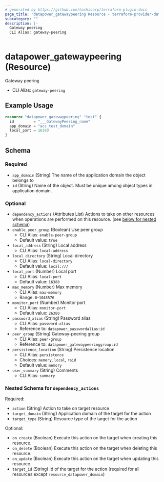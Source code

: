 ```yaml
---
# generated by https://github.com/hashicorp/terraform-plugin-docs
page_title: "datapower_gatewaypeering Resource - terraform-provider-datapower"
subcategory: ""
description: |-
  Gateway peering
  CLI Alias: gateway-peering
---
```


# datapower_gatewaypeering (Resource)

Gateway peering
  - CLI Alias: `gateway-peering`

## Example Usage

```terraform
resource "datapower_gatewaypeering" "test" {
  id         = "___GatewayPeering_name"
  app_domain = "acc_test_domain"
  local_port = 16380
}
```

<!-- schema generated by tfplugindocs -->
## Schema

### Required

- `app_domain` (String) The name of the application domain the object belongs to
- `id` (String) Name of the object. Must be unique among object types in application domain.

### Optional

- `dependency_actions` (Attributes List) Actions to take on other resources when operations are performed on this resource. (see [below for nested schema](#nestedatt--dependency_actions))
- `enable_peer_group` (Boolean) Use peer group
  - CLI Alias: `enable-peer-group`
  - Default value: `true`
- `local_address` (String) Local address
  - CLI Alias: `local-address`
- `local_directory` (String) Local directory
  - CLI Alias: `local-directory`
  - Default value: `local:///`
- `local_port` (Number) Local port
  - CLI Alias: `local-port`
  - Default value: `16380`
- `max_memory` (Number) Max memory
  - CLI Alias: `max-memory`
  - Range: `0`-`1048576`
- `monitor_port` (Number) Monitor port
  - CLI Alias: `monitor-port`
  - Default value: `26380`
- `password_alias` (String) Password alias
  - CLI Alias: `password-alias`
  - Reference to: `datapower_passwordalias:id`
- `peer_group` (String) Gateway-peering group
  - CLI Alias: `peer-group`
  - Reference to: `datapower_gatewaypeeringgroup:id`
- `persistence_location` (String) Persistence location
  - CLI Alias: `persistence`
  - Choices: `memory`, `local`, `raid`
  - Default value: `memory`
- `user_summary` (String) Comments
  - CLI Alias: `summary`

<a id="nestedatt--dependency_actions"></a>
### Nested Schema for `dependency_actions`

Required:

- `action` (String) Action to take on target resource
- `target_domain` (String) Application domain of the target for the action
- `target_type` (String) Resource type of the target for the action

Optional:

- `on_create` (Boolean) Execute this action on the target when creating this resource.
- `on_delete` (Boolean) Execute this action on the target when deleting this resource.
- `on_update` (Boolean) Execute this action on the target when updating this resource.
- `target_id` (String) Id of the target for the action (required for all resources except `resource_datapower_domain`)
